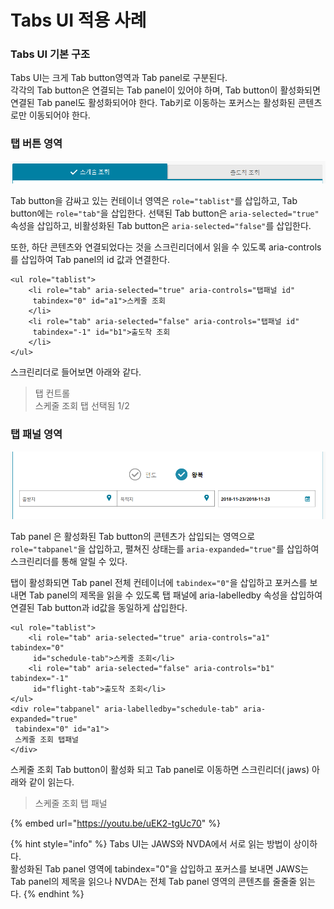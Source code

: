 # Tabs UI 적용 사례

### Tabs UI 기본 구조

Tabs UI는 크게 Tab button영역과 Tab panel로 구분된다.  
각각의 Tab button은 연결되는 Tab panel이 있어야 하며, Tab button이 활성화되면 연결된 Tab panel도 활성화되어야 한다.  Tab키로 이동하는 포커스는 활성화된 콘텐츠로만 이동되어야 한다.

### 탭 버튼 영역

![](../../.gitbook/assets/image%20%2816%29.png)

Tab button을 감싸고 있는 컨테이너 영역은 `role="tablist"`를 삽입하고, Tab button에는 `role="tab"`을 삽입한다. 선택된 Tab button은 `aria-selected="true"` 속성을 삽입하고, 비활성화된 Tab button은 `aria-selected="false"`를 삽입한다.

또한, 하단 콘텐츠와 연결되었다는 것을 스크린리더에서 읽을 수 있도록 aria-controls를 삽입하여 Tab panel의 id 값과 연결한다.

```markup
<ul role="tablist">
    <li role="tab" aria-selected="true" aria-controls="탭패널 id" 
     tabindex="0" id="a1">스케줄 조회
    </li>
    <li role="tab" aria-selected="false" aria-controls="탭패널 id" 
     tabindex="-1" id="b1">출도착 조회
    </li>
</ul>
```

스크린리더로 들어보면 아래와 같다.

> 탭 컨트롤  
> 스케줄 조회 탭 선택됨 1/2

### 탭 패널 영역

![](../../.gitbook/assets/image%20%2827%29.png)

Tab panel 은 활성화된 Tab button의 콘텐츠가 삽입되는 영역으로 `role="tabpanel"`을 삽입하고, 펼쳐진 상태는를 `aria-expanded="true"`를 삽입하여 스크린리더를 통해 알릴 수 있다.

탭이 활성화되면 Tab panel 전체 컨테이너에 `tabindex="0"`을 삽입하고 포커스를 보내면 Tab panel의 제목을 읽을 수 있도록 탭 패널에 aria-labelledby 속성을 삽입하여 연결된 Tab button과 id값을 동일하게 삽입한다.

```markup
<ul role="tablist">
    <li role="tab" aria-selected="true" aria-controls="a1" tabindex="0" 
     id="schedule-tab">스케줄 조회</li>
    <li role="tab" aria-selected="false" aria-controls="b1" tabindex="-1" 
     id="flight-tab">출도착 조회</li>
</ul>
<div role="tabpanel" aria-labelledby="schedule-tab" aria-expanded="true" 
 tabindex="0" id="a1">
 스케줄 조회 탭패널
</div>
```

스케줄 조회 Tab button이 활성화 되고 Tab panel로 이동하면 스크린리더\( jaws\) 아래와 같이 읽는다.

> 스케줄 조회 탭 패널

{% embed url="https://youtu.be/uEK2-tgUc70" %}

{% hint style="info" %}
Tabs UI는 JAWS와 NVDA에서 서로 읽는 방법이 상이하다.   
활성화된 Tab panel 영역에 tabindex="0"을 삽입하고 포커스를 보내면 JAWS는 Tab panel의 제목을 읽으나 NVDA는 전체 Tab panel 영역의 콘텐츠를 줄줄줄 읽는다.
{% endhint %}

